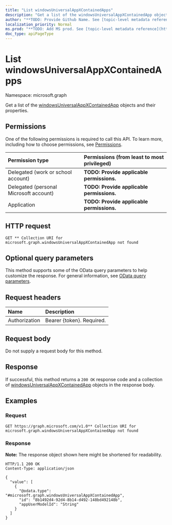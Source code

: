 ```yaml
---
title: "List windowsUniversalAppXContainedApps"
description: "Get a list of the windowsUniversalAppXContainedApp objects and their properties."
author: "**TODO: Provide Github Name. See [topic-level metadata reference](https://msgo.azurewebsites.net/add/document/guidelines/metadata.html#topic-level-metadata)**"
localization_priority: Normal
ms.prod: "**TODO: Add MS prod. See [topic-level metadata reference](https://msgo.azurewebsites.net/add/document/guidelines/metadata.html#topic-level-metadata)**"
doc_type: apiPageType
---
```


# List windowsUniversalAppXContainedApps
Namespace: microsoft.graph



Get a list of the [windowsUniversalAppXContainedApp](../resources/windowsuniversalappxcontainedapp.md) objects and their properties.

## Permissions
One of the following permissions is required to call this API. To learn more, including how to choose permissions, see [Permissions](/graph/permissions-reference).

|Permission type|Permissions (from least to most privileged)|
|:---|:---|
|Delegated (work or school account)|**TODO: Provide applicable permissions.**|
|Delegated (personal Microsoft account)|**TODO: Provide applicable permissions.**|
|Application|**TODO: Provide applicable permissions.**|

## HTTP request

<!-- {
  "blockType": "ignored"
}
-->
``` http
GET ** Collection URI for microsoft.graph.windowsUniversalAppXContainedApp not found
```

## Optional query parameters
This method supports some of the OData query parameters to help customize the response. For general information, see [OData query parameters](/graph/query-parameters).

## Request headers
|Name|Description|
|:---|:---|
|Authorization|Bearer {token}. Required.|

## Request body
Do not supply a request body for this method.

## Response

If successful, this method returns a `200 OK` response code and a collection of [windowsUniversalAppXContainedApp](../resources/windowsuniversalappxcontainedapp.md) objects in the response body.

## Examples

### Request
<!-- {
  "blockType": "request",
  "name": "list_windowsuniversalappxcontainedapp"
}
-->
``` http
GET https://graph.microsoft.com/v1.0** Collection URI for microsoft.graph.windowsUniversalAppXContainedApp not found
```


### Response
**Note:** The response object shown here might be shortened for readability.
<!-- {
  "blockType": "response",
  "truncated": true,
  "@odata.type": "Collection(microsoft.graph.windowsUniversalAppXContainedApp)"
}
-->
``` http
HTTP/1.1 200 OK
Content-Type: application/json

{
  "value": [
    {
      "@odata.type": "#microsoft.graph.windowsUniversalAppXContainedApp",
      "id": "8b1492d4-92d4-8b14-d492-148bd492148b",
      "appUserModelId": "String"
    }
  ]
}
```

